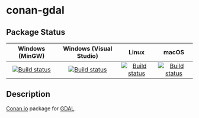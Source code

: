 # conan-gdal

## Package Status

| Windows (MinGW) | Windows (Visual Studio) | Linux | macOS |
|:---------------:|:-----------------------:|:-----:|:-----:|
|[![Build status](https://ci.appveyor.com/api/projects/status/ngwe2ka83m1m0ous/branch/testing%2F3.3.1?svg=true)](https://ci.appveyor.com/project/SpaceIm/conan-gdal)|[![Build status](https://github.com/SpaceIm/conan-gdal/workflows/.github/workflows/windows.yml/badge.svg?branch=testing%2F3.3.1)](https://github.com/SpaceIm/conan-gdal/actions/workflows/windows.yml?query=branch%3Atesting%2F3.3.1)|[![Build status](https://github.com/SpaceIm/conan-gdal/workflows/.github/workflows/linux.yml/badge.svg?branch=testing%2F3.3.1)](https://github.com/SpaceIm/conan-gdal/actions/workflows/linux.yml?query=branch%3Atesting%2F3.3.1)|[![Build status](https://github.com/SpaceIm/conan-gdal/workflows/.github/workflows/macos.yml/badge.svg?branch=testing%2F3.3.1)](https://github.com/SpaceIm/conan-gdal/actions/workflows/macos.yml?query=branch%3Atesting%2F3.3.1)|

## Description

[Conan.io](https://conan.io) package for [GDAL](https://github.com/OSGeo/gdal).
